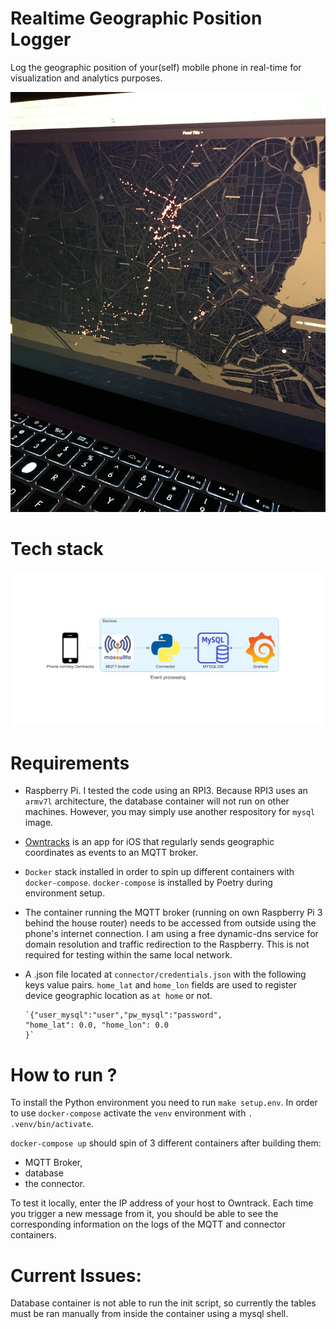 # Realtime Geographic Position Logger

Log the geographic position of your(self) mobile phone in real-time for visualization and analytics purposes.

![image info](./img/cover.jpg)

# Tech stack

![image info](./img/diagram/event_processing.png)

# Requirements

- Raspberry Pi. I tested the code using an RPI3. Because RPI3 uses an `armv7l` architecture, the database container 
  will not run on other machines. However, you may simply use another respository for `mysql` image.

- [Owntracks](https://owntracks.org/) is an app for iOS that regularly sends geographic coordinates as events to an 
  MQTT broker.

- `Docker` stack installed in order to spin up different containers with `docker-compose`. `docker-compose` is 
installed by Poetry during environment setup.

- The container running the MQTT broker (running on own Raspberry Pi 3 behind the house router) needs to be accessed 
  from outside using the phone's internet connection. I am using a free dynamic-dns service for domain resolution and 
  traffic redirection to the Raspberry. This is not required for testing within the same local network.
  
- A .json file located at `connector/credentials.json` with the following keys value pairs. `home_lat` and 
  `home_lon` fields are used to register device geographic location as `at home` or not. 

      `{"user_mysql":"user","pw_mysql":"password",
      "home_lat": 0.0, "home_lon": 0.0
      }`

# How to run ?

To install the Python environment you need to run `make setup.env`. In order to use `docker-compose` activate the 
`venv` environment with `. .venv/bin/activate`. 

`docker-compose up` should spin of 3 different containers after building them: 
- MQTT Broker, 
- database 
- the connector.

To test it locally, enter the IP address of your host to Owntrack. Each time you trigger a new message from it, you 
should be able to see the corresponding information on the logs of the MQTT and connector containers. 

# Current Issues:

Database container is not able to run the init script, so currently the tables must be ran manually from inside the 
container using a mysql shell. 

